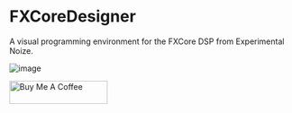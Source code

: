 # FXCoreDesigner

A visual programming environment for the FXCore DSP from Experimental Noize.

![image](https://user-images.githubusercontent.com/25696200/227797642-0f9d222f-813f-436a-9ac4-6159a1bbd26a.png)



<a href="https://www.buymeacoffee.com/leoschofield" target="_blank"><img src="https://cdn.buymeacoffee.com/buttons/default-orange.png" alt="Buy Me A Coffee" height="41" width="174"></a>
